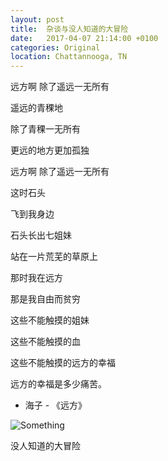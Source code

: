 ```yaml
---
layout: post
title:  杂谈与没人知道的大冒险
date:   2017-04-07 21:14:00 +0100
categories: Original
location: Chattannooga, TN
---
```


远方啊 除了遥远一无所有

遥远的青稞地

除了青稞一无所有

更远的地方更加孤独

远方啊 除了遥远一无所有

这时石头

飞到我身边

石头长出七姐妹

站在一片荒芜的草原上

那时我在远方

那是我自由而贫穷

这些不能触摸的姐妹

这些不能触摸的血

这些不能触摸的远方的幸福

远方的幸福是多少痛苦。


 - 海子 - 《远方》

 <div class="post-image">
    <img src="http://KevinSirius.github.io/img/Something.png" alt="Something" />
    <p class="post-image-caption">没人知道的大冒险</p>
</div>

